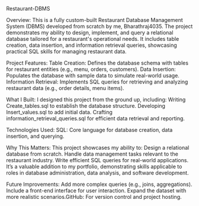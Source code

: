Restaurant-DBMS

Overview:
This is a fully custom-built Restaurant Database Management System (DBMS) developed from scratch by me, Bharathraj4035. The project demonstrates my ability to design, implement, and query a relational database tailored for a restaurant's operational needs. It includes table creation, data insertion, and information retrieval queries, showcasing practical SQL skills for managing restaurant data.

Project Features:
Table Creation: Defines the database schema with tables for restaurant entities (e.g., menu, orders, customers).
Data Insertion: Populates the database with sample data to simulate real-world usage.
Information Retrieval: Implements SQL queries for retrieving and analyzing restaurant data (e.g., order details, menu items).

What I Built:
I designed this project from the ground up, including:
Writing Create_tables.sql to establish the database structure.
Developing Insert_values.sql to add initial data.
Crafting information_retrieval_queries.sql for efficient data retrieval and reporting.

Technologies Used:
SQL: Core language for database creation, data insertion, and querying.


Why This Matters:
This project showcases my ability to:
Design a relational database from scratch.
Handle data management tasks relevant to the restaurant industry.
Write efficient SQL queries for real-world applications.
It’s a valuable addition to my portfolio, demonstrating skills applicable to roles in database administration, data analysis, and software development.

Future Improvements:
Add more complex queries (e.g., joins, aggregations).
Include a front-end interface for user interaction.
Expand the dataset with more realistic scenarios.GitHub: For version control and project hosting.
